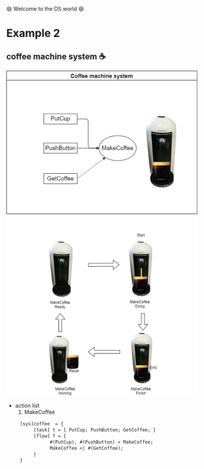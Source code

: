 :smile: Welcome to the DS world  :smile:
# Example 2 

## coffee machine system :coffee:


 ![AAA](./png/ex2.dio.png)
 
  - action list 
     1. MakeCoffee
     

```
     [sys]coffee  = {
          [task] t = { PutCup; PushButton; GetCoffee; }
          [flow] f = {
                #(PutCup), #(PushButton) > MakeCoffee;
                MakeCoffee <| #(GetCoffee);
          }
     }
```

